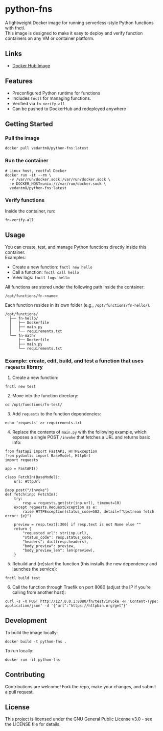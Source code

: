 # python-fns

A lightweight Docker image for running serverless-style Python functions with fnctl.  
This image is designed to make it easy to deploy and verify function containers on any VM or container platform.

## Links
- [Docker Hub Image](https://hub.docker.com/r/vedantm8/python-fns)

## Features
- Preconfigured Python runtime for functions
- Includes `fnctl` for managing functions. 
- Verified via `fn-verify-all`
- Can be pushed to DockerHub and redeployed anywhere

## Getting Started

### Pull the image
```
docker pull vedantm8/python-fns:latest
```

### Run the container
```
# Linux host, rootful Docker
docker run -it --rm \
  -v /var/run/docker.sock:/var/run/docker.sock \
  -e DOCKER_HOST=unix:///var/run/docker.sock \
  vedantm8/python-fns:latest
```

### Verify functions
Inside the container, run:
```
fn-verify-all
```

## Usage
You can create, test, and manage Python functions directly inside this container.  
Examples:
- Create a new function: `fnctl new hello`
- Call a function: `fnctl call hello`
- View logs: `fnctl logs hello`

All functions are stored under the following path inside the container:  
```
/opt/functions/fn-<name>
```  

Each function resides in its own folder (e.g., `/opt/functions/fn-hello/`).

```
/opt/functions/
  ├── fn-hello/
  │   ├── Dockerfile
  │   ├── main.py
  │   └── requirements.txt
  └── fn-math/
      ├── Dockerfile
      ├── main.py
      └── requirements.txt
```

### Example: create, edit, build, and test a function that uses `requests` library

1. Create a new function: 
```
fnctl new test
```

2. Move into the function directory: 
```
cd /opt/functions/fn-test/
```

3. Add `requests` to the function dependencies:
```
echo 'requests' >> requirements.txt
```

4. Replace the contents of `main.py` with the following example, which exposes a single POST `/invoke` that fetches a URL and returns basic info:
```
from fastapi import FastAPI, HTTPException
from pydantic import BaseModel, HttpUrl
import requests

app = FastAPI()

class FetchIn(BaseModel):
    url: HttpUrl

@app.post("/invoke")
def fetch(inp: FetchIn):
    try:
        resp = requests.get(str(inp.url), timeout=10)
    except requests.RequestException as e:
        raise HTTPException(status_code=502, detail=f"Upstream fetch error: {e}")

    preview = resp.text[:300] if resp.text is not None else ""
    return {
        "requested_url": str(inp.url),
        "status_code": resp.status_code,
        "headers": dict(resp.headers),
        "body_preview": preview,
        "body_preview_len": len(preview),
    }
```
5. Rebuild and (re)start the function (this installs the new dependency and launches the service):
```
fnctl build test
```
6. Call the function through Traefik on port 8080 (adjust the IP if you’re calling from another host):
```
curl -s -X POST http://127.0.0.1:8080/fn/test/invoke -H 'Content-Type: application/json' -d '{"url":"https://httpbin.org/get"}'
```


## Development
To build the image locally:
```
docker build -t python-fns .
```

To run locally:
```
docker run -it python-fns
```

## Contributing
Contributions are welcome! Fork the repo, make your changes, and submit a pull request.

## License
This project is licensed under the GNU General Public License v3.0 - see the LICENSE file for details.
